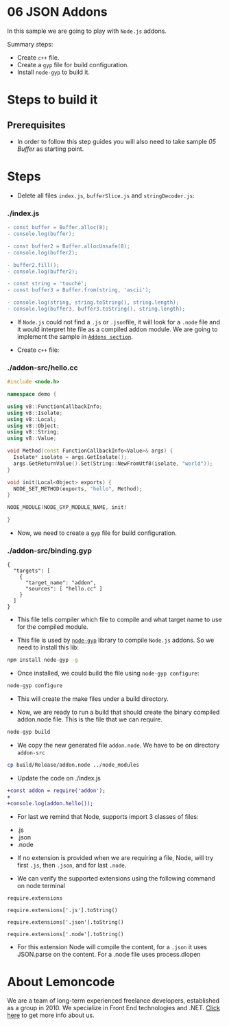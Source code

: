 # 06 JSON Addons

In this sample we are going to play with `Node.js` addons.

Summary steps:

- Create `c++` file.
- Create a `gyp` file for build configuration.
- Install `node-gyp` to build it.

# Steps to build it

## Prerequisites

- In order to follow this step guides you will also need to take sample _05 Buffer_ as starting point.

# Steps

- Delete all files `index.js`, `bufferSlice.js` and `stringDecoder.js`:

### ./index.js

```diff
- const buffer = Buffer.alloc(8);
- console.log(buffer);

- const buffer2 = Buffer.allocUnsafe(8);
- console.log(buffer2);

- buffer2.fill();
- console.log(buffer2);

- const string = 'touché';
- const buffer3 = Buffer.from(string, 'ascii');

- console.log(string, string.toString(), string.length);
- console.log(buffer3, buffer3.toString(), string.length);

```

- If `Node.js` could not find a `.js` or `.json`file, it will look for a `.node` file and it would interpret hte file as a compiled addon module. We are going to implement the sample in [`Addons section`](https://nodejs.org/docs/latest-v6.x/api/addons.html).

- Create `c++` file:

### ./addon-src/hello.cc
```c++
#include <node.h>

namespace demo {

using v8::FunctionCallbackInfo;
using v8::Isolate;
using v8::Local;
using v8::Object;
using v8::String;
using v8::Value;

void Method(const FunctionCallbackInfo<Value>& args) {
  Isolate* isolate = args.GetIsolate();
  args.GetReturnValue().Set(String::NewFromUtf8(isolate, "world"));
}

void init(Local<Object> exports) {
  NODE_SET_METHOD(exports, "hello", Method);
}

NODE_MODULE(NODE_GYP_MODULE_NAME, init)

}

```

- Now, we need to create a `gyp` file for build configuration.

### ./addon-src/binding.gyp

```gyp
{
  "targets": [
    {
      "target_name": "addon",
      "sources": [ "hello.cc" ]
    }
  ]
}

```
- This file tells compiler which file to compile and what target name to use for the compiled module.

- This file is used by [`node-gyp`](https://github.com/nodejs/node-gyp) library to compile `Node.js` addons. So we need to install this lib:

```bash
npm install node-gyp -g
```

- Once installed, we could build the file using `node-gyp configure`:

```bash
node-gyp configure
```

- This will create the make files under a build directory.

- Now, we are ready to run a build that should create the binary compiled addon.node file. This is the file that we can require.

```bash
node-gyp build
```
- We copy the new generated file `addon.node`. We have to be on directory `addon-src`

```bash
cp build/Release/addon.node ../node_modules
```

- Update the code on ./index.js

```diff
+const addon = require('addon');
+
+console.log(addon.hello());
```
- For last we remind that Node, supports import 3 classes of files:
* .js
* .json
* .node

- If no extension is provided when we are requiring a file, Node, will try first `.js`, then `.json`, and for last `.node`.

- We can verify the supported extensions using the following command on node terminal

```node
require.extensions
```

```node
require.extensions['.js'].toString()
```

```node
require.extensions['.json'].toString()
```

```node
require.extensions['.node'].toString()
```

- For this extension Node will compile the content, for a `.json` it uses JSON.parse on the content. For a .node file uses process.dlopen

# About Lemoncode

We are a team of long-term experienced freelance developers, established as a group in 2010.
We specialize in Front End technologies and .NET. [Click here](http://lemoncode.net/services/en/#en-home) to get more info about us.
